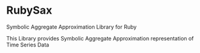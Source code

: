 # RubySax
Symbolic Aggregate Approximation Library for Ruby

This Library provides Symbolic Aggregate Approximation representation of Time Series Data
